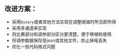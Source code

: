 ## 改进方案：
* 采用`binary`或者其他方法实现在调整阈值时所见即所得
* 采用多通道来实现
* 将比赛部分和调参部分区分更清楚，便于移植和使用
* 将调参数据保存至json或其他文件，防止掉电丢失
* 优化一些代码格式问题
